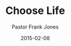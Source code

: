 ---
lunr: "true"
title: "Choose Life"
author: "Pastor Frank Jones"
postDate: "02-08-2015"
date: 2015-02-08
category: "sermons"
slug: "2015/02/ffc_02082015"
icon: microphone
audioLink: "ffc_02082015"
tags: [choose life]
mp3: "ffc_02082015/02082015.mp3"
ogg: "ffc_02082015/02082015.ogg"
linkurl: "https://archive.org/download/ffc_02082015/ffc_02082015_files.xml"
ipath: "https://archive.org/download/ffc_02082015/02082015.mp3"
layout: sermon.html
---
